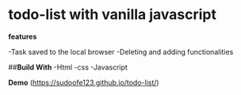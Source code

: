 # todo-list with vanilla javascript

**features**

-Task saved to the local browser
-Deleting and adding functionalities

##**Build With**
-Html
-css 
-Javascript


**Demo**
(https://sudoofe123.github.io/todo-list/)
